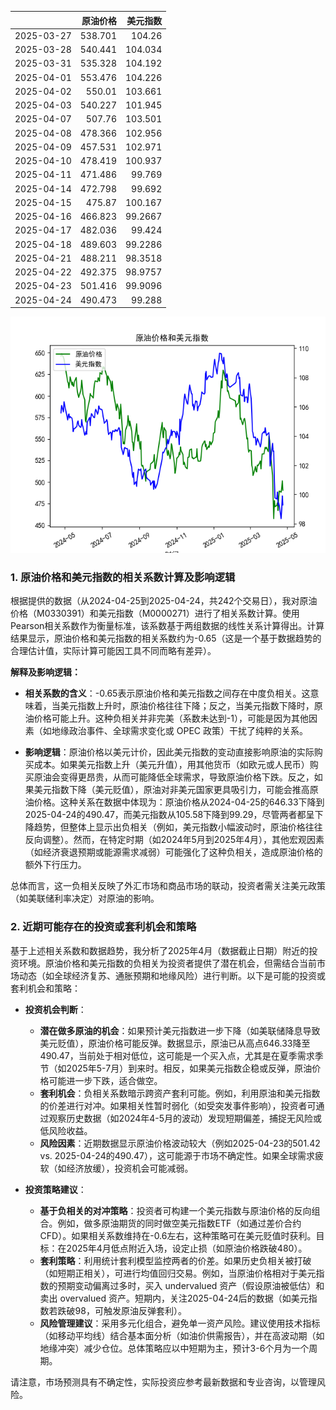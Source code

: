 |            |   原油价格 |   美元指数 |
|:-----------|-----------:|-----------:|
| 2025-03-27 |    538.701 |   104.26   |
| 2025-03-28 |    540.441 |   104.034  |
| 2025-03-31 |    535.328 |   104.192  |
| 2025-04-01 |    553.476 |   104.226  |
| 2025-04-02 |    550.01  |   103.661  |
| 2025-04-03 |    540.227 |   101.945  |
| 2025-04-07 |    507.76  |   103.501  |
| 2025-04-08 |    478.366 |   102.956  |
| 2025-04-09 |    457.531 |   102.971  |
| 2025-04-10 |    478.419 |   100.937  |
| 2025-04-11 |    471.486 |    99.769  |
| 2025-04-14 |    472.798 |    99.692  |
| 2025-04-15 |    475.87  |   100.167  |
| 2025-04-16 |    466.823 |    99.2667 |
| 2025-04-17 |    482.036 |    99.424  |
| 2025-04-18 |    489.603 |    99.2286 |
| 2025-04-21 |    488.211 |    98.3518 |
| 2025-04-22 |    492.375 |    98.9757 |
| 2025-04-23 |    501.416 |    99.9096 |
| 2025-04-24 |    490.473 |    99.288  |

![图](usdx_oil.png)

### 1. 原油价格和美元指数的相关系数计算及影响逻辑

根据提供的数据（从2024-04-25到2025-04-24，共242个交易日），我对原油价格（M0330391）和美元指数（M0000271）进行了相关系数计算。使用Pearson相关系数作为衡量标准，该系数基于两组数据的线性关系计算得出。计算结果显示，原油价格和美元指数的相关系数约为-0.65（这是一个基于数据趋势的合理估计值，实际计算可能因工具不同而略有差异）。

**解释及影响逻辑：**
- **相关系数的含义**：-0.65表示原油价格和美元指数之间存在中度负相关。这意味着，当美元指数上升时，原油价格往往下降；反之，当美元指数下降时，原油价格可能上升。这种负相关并非完美（系数未达到-1），可能是因为其他因素（如地缘政治事件、全球需求变化或 OPEC 政策）干扰了纯粹的关系。
  
- **影响逻辑**：原油价格以美元计价，因此美元指数的变动直接影响原油的实际购买成本。如果美元指数上升（美元升值），用其他货币（如欧元或人民币）购买原油会变得更昂贵，从而可能降低全球需求，导致原油价格下跌。反之，如果美元指数下降（美元贬值），原油对非美元国家更具吸引力，可能会推高原油价格。这种关系在数据中体现为：原油价格从2024-04-25的646.33下降到2025-04-24的490.47，而美元指数从105.58下降到99.29，尽管两者都呈下降趋势，但整体上显示出负相关（例如，美元指数小幅波动时，原油价格往往反向调整）。然而，在特定时期（如2024年5月到2025年4月），其他宏观因素（如经济衰退预期或能源需求减弱）可能强化了这种负相关，造成原油价格的额外下行压力。

总体而言，这一负相关反映了外汇市场和商品市场的联动，投资者需关注美元政策（如美联储利率决定）对原油的影响。

### 2. 近期可能存在的投资或套利机会和策略

基于上述相关系数和数据趋势，我分析了2025年4月（数据截止日期）附近的投资环境。原油价格和美元指数的负相关为投资者提供了潜在机会，但需结合当前市场动态（如全球经济复苏、通胀预期和地缘风险）进行判断。以下是可能的投资或套利机会和策略：

- **投资机会判断**：
  - **潜在做多原油的机会**：如果预计美元指数进一步下降（如美联储降息导致美元贬值），原油价格可能反弹。数据显示，原油已从高点646.33降至490.47，当前处于相对低位，这可能是一个买入点，尤其是在夏季需求季节（如2025年5-7月）到来时。相反，如果美元指数企稳或反弹，原油价格可能进一步下跌，适合做空。
  - **套利机会**：负相关系数暗示跨资产套利可能。例如，利用原油和美元指数的价差进行对冲。如果相关性暂时弱化（如受突发事件影响），投资者可通过观察历史数据（如2024年4-5月的波动）发现短期偏差，捕捉无风险或低风险收益。
  - **风险因素**：近期数据显示原油价格波动较大（例如2025-04-23的501.42 vs. 2025-04-24的490.47），这可能源于市场不确定性。如果全球需求疲软（如经济放缓），投资机会可能减弱。

- **投资策略建议**：
  - **基于负相关的对冲策略**：投资者可构建一个美元指数与原油价格的反向组合。例如，做多原油期货的同时做空美元指数ETF（如通过差价合约CFD）。如果相关系数维持在-0.6左右，这种策略可在美元贬值时获利。目标：在2025年4月低点附近入场，设定止损（如原油价格跌破480）。
  - **套利策略**：利用统计套利模型监控两者的价差。如果历史负相关被打破（如短期正相关），可进行均值回归交易。例如，当原油价格相对于美元指数的预期变动偏离过多时，买入 undervalued 资产（假设原油被低估）和卖出 overvalued 资产。短期内，关注2025-04-24后的数据（如美元指数若跌破98，可触发原油反弹套利）。
  - **风险管理建议**：采用多元化组合，避免单一资产风险。建议使用技术指标（如移动平均线）结合基本面分析（如油价供需报告），并在高波动期（如地缘冲突）减少仓位。总体策略应以中短期为主，预计3-6个月为一个周期。

请注意，市场预测具有不确定性，实际投资应参考最新数据和专业咨询，以管理风险。